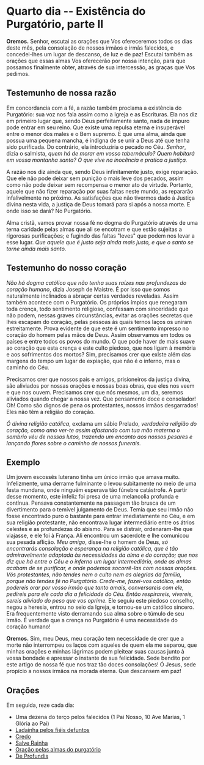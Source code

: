 # Quarto dia -- Existência do Purgatório, parte II


**Oremos.** Senhor, escutai as orações que Vos ofereceremos todos os dias deste mês, pela consolação de nossos irmãos e irmãs falecidos, e concedei-lhes um lugar de descanso, de luz e de paz! Escutai também as orações que essas almas Vos oferecerão por nossa intenção, para que possamos finalmente obter, através de sua intercessão, as graças que Vos pedimos.


## Testemunho de nossa razão

Em concordancia com a fé, a razão também proclama a existência do Purgatório: sua voz nos fala assim como a Igreja e as Escrituras. Ela nos diz em primeiro lugar que, 
sendo Deus perfeitamente santo, nada de impuro pode entrar em seu reino. Que existe uma 
repulsa eterna e insuperável entre o menor dos males e o Bem supremo. E que uma alma, ainda que possua uma pequena mancha, é indigna de se unir a Deus até que tenha sido purificada. Do contrário, ela introduziria o pecado no Céu. _Senhor_, dizia o salmista, _quem há de morar em vosso tabernáculo? Quem habitará em vossa montanha santa? O que vive na inocência e pratica a justiça._ 

A razão nos diz ainda que, sendo Deus infinitamente justo, exige reparação. Que ele
não pode deixar sem punição o mais leve dos pecados, assim como não pode deixar sem 
recompensa o menor ato de virtude. Portanto, aquele que não fizer reparação por suas
faltas neste mundo, as repararão infalivelmente no próximo. As satisfações que não tivermos dado à Justiça divina nesta vida, a justiça de Deus tomará para si após a 
nossa morte. E onde isso se dará? No Purgatório. 

Alma cristã, vamos provar nossa fé no dogma do Purgatório através de uma terna caridade 
pelas almas que ali se encotram e que estão sujeitas a rigorosas purificações; e fugindo das faltas "leves" que podem nos levar a esse lugar. _Que aquele que é justo seja ainda mais justo, e que o santo se torne ainda mais santo._


## Testemunho do nosso coração

_Não há dogma católico que não tenha suas raízes nas profundezas do coração humano_, dizia Joseph de Maistre. É por isso que somos naturalmente inclinados a abraçar certas verdades reveladas. Assim também acontece com o Purgatório. Os próprios ímpios que renegaram toda crença, todo sentimento religioso, confessam com sinceridade que não podem, nessas graves circunstâncias, evitar as orações secretas que lhes escapam do coração, pelas pessoas às quais ternos laços os uniram estreitamente. Prova evidente de que este é um sentimento impresso no coração do homem pelas mãos de Deus. Assim observamos em todos os países e entre todos os povos do mundo. O que pode haver de mais suave ao coração que esta crença e este culto piedoso, que nos ligam à memória e aos sofrimentos dos mortos? Sim, precisamos crer que existe além das margens do tempo um lugar de expiação, que não é o inferno, mas o caminho do Céu.

Precisamos crer que nossos pais e amigos, prisioneiros da justiça divina, são aliviados por nossas orações e nossas boas obras, que eles nos veem e que nos ouvem. Precisamos crer que nós mesmos, um dia, seremos aliviados quando chegar a nossa vez. Que pensamento doce e consolador! Oh! Como são dignos de pena os protestantes, nossos irmãos desgarrados! Eles não têm a religião do coração.

_Ó divina religião católica_, exclama um sábio Prelado, _verdadeira religião do coração, como amo ver-te assim afastando com tua mão materna o sombrio véu de nossos lutos, trazendo um encanto aos nossos pesares e lançando flores sobre o caminho de nossos funerais._


## Exemplo

Um jovem escossês luterano tinha um único irmão que amava muito. Infelizmente, uma derrame fulminante o levou subitamente no meio de uma festa mundana, onde ninguém esperava tão fúnebre catástrofe. A partir desse momento, este infeliz foi presa de uma melancolia profunda e contínua. Pensava constantemente na passagem tão brusca de um divertimento para o temível julgamento de Deus. Temia que seu irmão não fosse encontrado puro o bastante para entrar imediatamente no Céu, e em sua religião protestante, não encontrava lugar intermediário entre os átrios celestes e as profundezas do abismo. Para se distrair, ordenaram-lhe que viajasse, e ele foi à França. Ali encontrou um sacerdote e lhe comunicou sua pesada aflição. _Meu amigo_, disse-lhe o homem de Deus, _só encontrarás consolação e esperança na religião católica, que é tão admiravelmente adaptada às necessidades da alma e do coração; que nos diz que há entre o Céu e o inferno um lugar intermediário, onde as almas acabam de se purificar, e onde podemos socorrê-las com nossas orações. Vós protestantes, não tendes nem o culto nem as alegrias da família, porque não tendes fé no Purgatório. Crede-me, fazei-vos católico, então podereis orar por vosso irmão que tanto amais, conversareis com ele, pedireis para ele cada dia a felicidade do Céu. Então respirareis, vivereis, sereis aliviado do peso que vos oprime._ Ele seguiu este piedoso conselho, negou a heresia, entrou no seio da Igreja, e tornou-se um católico sincero. Era frequentemente visto derramando sua alma sobre o túmulo de seu irmão. É verdade que a crença no Purgatório é uma necessidade do coração humano!


**Oremos.** Sim, meu Deus, meu coração tem necessidade de crer que a morte não
interrompeu os laços com aqueles de quem ela me separou, que minhas orações e minhas lágrimas podem pleitear suas causas junto à vossa bondade e apressar o instante de sua felicidade. Sede bendito por este artigo de nossa fé que nos traz tão doces consolações! 
Ó Jesus, sede propício a nossos irmãos na morada eterna. Que descansem em paz! 


## Orações 

Em seguida, reze cada dia:

- Uma dezena do terço pelos falecidos (1 Pai Nosso, 10 Ave Marias, 1 Glória ao Pai)
- [Ladainha pelos fiéis defuntos](ladainha.md)
- [Credo](credo.md)
- [Salve Rainha](salve_rainha.md)
- [Oração pelas almas do purgatório](oracao_pelas_almas.md)
- [De Profundis](de_profundis.md)
